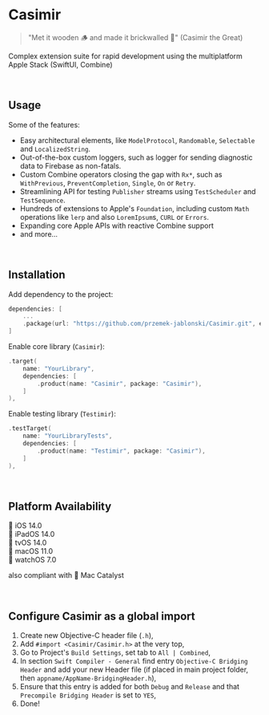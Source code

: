 # Casimir
> "Met it wooden 🪵 and made it brickwalled 🧱" (Casimir the Great)

Complex extension suite for rapid development using the multiplatform Apple Stack (SwiftUI, Combine)

</br>

## Usage

Some of the features:
- Easy architectural elements, like `ModelProtocol`, `Randomable`, `Selectable` and `LocalizedString`.
- Out-of-the-box custom loggers, such as logger for sending diagnostic data to Firebase as non-fatals.
- Custom Combine operators closing the gap with `Rx*`, such as `WithPrevious`, `PreventCompletion`, `Single`, `On` or `Retry`.
- Streamlining API for testing `Publisher` streams using `TestScheduler` and `TestSequence`.
- Hundreds of extensions to Apple's `Foundation`, including custom `Math` operations like `lerp` and also `LoremIpsum`s, `CURL` or `Errors`.
- Expanding core Apple APIs with reactive Combine support
- and more...

</br>

## Installation

Add dependency to the project:
```swift
dependencies: [
    ...
    .package(url: "https://github.com/przemek-jablonski/Casimir.git", exact: "latest-tag-here")
]
```


Enable core library (`Casimir`):
```swift
.target(
    name: "YourLibrary",
    dependencies: [
        .product(name: "Casimir", package: "Casimir"),
    ]
),
```

Enable testing library (`Testimir`):
```swift
.testTarget(
    name: "YourLibraryTests",
    dependencies: [
        .product(name: "Testimir", package: "Casimir"),
    ]
),
```

</br>

## Platform Availability

 iOS 14.0</br>
 iPadOS 14.0</br>
 tvOS 14.0</br>
 macOS 11.0</br>
 watchOS 7.0</br>

also compliant with  Mac Catalyst

</br>

## Configure Casimir as a global import

1. Create new Objective-C header file (`.h`),
2. Add `#import <Casimir/Casimir.h>` at the very top,
3. Go to Project's `Build Settings`, set tab to `All | Combined`,
4. In section `Swift Compiler - General` find entry `Objective-C Bridging Header` and add your new Header file (if placed in main project folder, then `appname/AppName-BridgingHeader.h`),
5. Ensure that this entry is added for both `Debug` and `Release` and that `Precompile Bridging Header` is set to `YES`,
6. Done!
